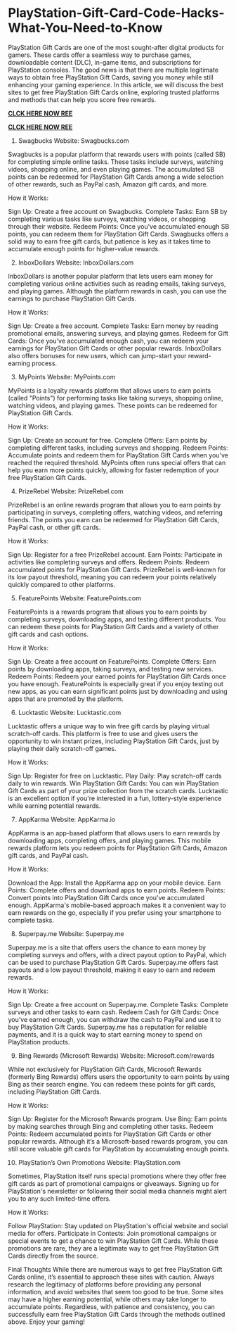 # PlayStation-Gift-Card-Code-Hacks-What-You-Need-to-Know
PlayStation Gift Cards are one of the most sought-after digital products for gamers. These cards offer a seamless way to purchase games, downloadable content (DLC), in-game items, and subscriptions for PlayStation consoles. The good news is that there are multiple legitimate ways to obtain free PlayStation Gift Cards, saving you money while still enhancing your gaming experience. In this article, we will discuss the best sites to get free PlayStation Gift Cards online, exploring trusted platforms and methods that can help you score free rewards.

**[CLCK HERE NOW REE](https://tinyurl.com/pnsgiftcads)**

**[CLCK HERE NOW REE](https://tinyurl.com/pnsgiftcads)**

1. Swagbucks
Website: Swagbucks.com

Swagbucks is a popular platform that rewards users with points (called SB) for completing simple online tasks. These tasks include surveys, watching videos, shopping online, and even playing games. The accumulated SB points can be redeemed for PlayStation Gift Cards among a wide selection of other rewards, such as PayPal cash, Amazon gift cards, and more.

How it Works:

Sign Up: Create a free account on Swagbucks.
Complete Tasks: Earn SB by completing various tasks like surveys, watching videos, or shopping through their website.
Redeem Points: Once you've accumulated enough SB points, you can redeem them for PlayStation Gift Cards.
Swagbucks offers a solid way to earn free gift cards, but patience is key as it takes time to accumulate enough points for higher-value rewards.

2. InboxDollars
Website: InboxDollars.com

InboxDollars is another popular platform that lets users earn money for completing various online activities such as reading emails, taking surveys, and playing games. Although the platform rewards in cash, you can use the earnings to purchase PlayStation Gift Cards.

How it Works:

Sign Up: Create a free account.
Complete Tasks: Earn money by reading promotional emails, answering surveys, and playing games.
Redeem for Gift Cards: Once you've accumulated enough cash, you can redeem your earnings for PlayStation Gift Cards or other popular rewards.
InboxDollars also offers bonuses for new users, which can jump-start your reward-earning process.

3. MyPoints
Website: MyPoints.com

MyPoints is a loyalty rewards platform that allows users to earn points (called "Points") for performing tasks like taking surveys, shopping online, watching videos, and playing games. These points can be redeemed for PlayStation Gift Cards.

How it Works:

Sign Up: Create an account for free.
Complete Offers: Earn points by completing different tasks, including surveys and shopping.
Redeem Points: Accumulate points and redeem them for PlayStation Gift Cards when you’ve reached the required threshold.
MyPoints often runs special offers that can help you earn more points quickly, allowing for faster redemption of your free PlayStation Gift Cards.

4. PrizeRebel
Website: PrizeRebel.com

PrizeRebel is an online rewards program that allows you to earn points by participating in surveys, completing offers, watching videos, and referring friends. The points you earn can be redeemed for PlayStation Gift Cards, PayPal cash, or other gift cards.

How it Works:

Sign Up: Register for a free PrizeRebel account.
Earn Points: Participate in activities like completing surveys and offers.
Redeem Points: Redeem accumulated points for PlayStation Gift Cards.
PrizeRebel is well-known for its low payout threshold, meaning you can redeem your points relatively quickly compared to other platforms.

5. FeaturePoints
Website: FeaturePoints.com

FeaturePoints is a rewards program that allows you to earn points by completing surveys, downloading apps, and testing different products. You can redeem these points for PlayStation Gift Cards and a variety of other gift cards and cash options.

How it Works:

Sign Up: Create a free account on FeaturePoints.
Complete Offers: Earn points by downloading apps, taking surveys, and testing new services.
Redeem Points: Redeem your earned points for PlayStation Gift Cards once you have enough.
FeaturePoints is especially great if you enjoy testing out new apps, as you can earn significant points just by downloading and using apps that are promoted by the platform.

6. Lucktastic
Website: Lucktastic.com

Lucktastic offers a unique way to win free gift cards by playing virtual scratch-off cards. This platform is free to use and gives users the opportunity to win instant prizes, including PlayStation Gift Cards, just by playing their daily scratch-off games.

How it Works:

Sign Up: Register for free on Lucktastic.
Play Daily: Play scratch-off cards daily to win rewards.
Win PlayStation Gift Cards: You can win PlayStation Gift Cards as part of your prize collection from the scratch cards.
Lucktastic is an excellent option if you're interested in a fun, lottery-style experience while earning potential rewards.

7. AppKarma
Website: AppKarma.io

AppKarma is an app-based platform that allows users to earn rewards by downloading apps, completing offers, and playing games. This mobile rewards platform lets you redeem points for PlayStation Gift Cards, Amazon gift cards, and PayPal cash.

How it Works:

Download the App: Install the AppKarma app on your mobile device.
Earn Points: Complete offers and download apps to earn points.
Redeem Points: Convert points into PlayStation Gift Cards once you've accumulated enough.
AppKarma's mobile-based approach makes it a convenient way to earn rewards on the go, especially if you prefer using your smartphone to complete tasks.

8. Superpay.me
Website: Superpay.me

Superpay.me is a site that offers users the chance to earn money by completing surveys and offers, with a direct payout option to PayPal, which can be used to purchase PlayStation Gift Cards. Superpay.me offers fast payouts and a low payout threshold, making it easy to earn and redeem rewards.

How it Works:

Sign Up: Create a free account on Superpay.me.
Complete Tasks: Complete surveys and other tasks to earn cash.
Redeem Cash for Gift Cards: Once you’ve earned enough, you can withdraw the cash to PayPal and use it to buy PlayStation Gift Cards.
Superpay.me has a reputation for reliable payments, and it is a quick way to start earning money to spend on PlayStation products.

9. Bing Rewards (Microsoft Rewards)
Website: Microsoft.com/rewards

While not exclusively for PlayStation Gift Cards, Microsoft Rewards (formerly Bing Rewards) offers users the opportunity to earn points by using Bing as their search engine. You can redeem these points for gift cards, including PlayStation Gift Cards.

How it Works:

Sign Up: Register for the Microsoft Rewards program.
Use Bing: Earn points by making searches through Bing and completing other tasks.
Redeem Points: Redeem accumulated points for PlayStation Gift Cards or other popular rewards.
Although it’s a Microsoft-based rewards program, you can still score valuable gift cards for PlayStation by accumulating enough points.

10. PlayStation’s Own Promotions
Website: PlayStation.com

Sometimes, PlayStation itself runs special promotions where they offer free gift cards as part of promotional campaigns or giveaways. Signing up for PlayStation's newsletter or following their social media channels might alert you to any such limited-time offers.

How it Works:

Follow PlayStation: Stay updated on PlayStation's official website and social media for offers.
Participate in Contests: Join promotional campaigns or special events to get a chance to win PlayStation Gift Cards.
While these promotions are rare, they are a legitimate way to get free PlayStation Gift Cards directly from the source.

Final Thoughts
While there are numerous ways to get free PlayStation Gift Cards online, it’s essential to approach these sites with caution. Always research the legitimacy of platforms before providing any personal information, and avoid websites that seem too good to be true. Some sites may have a higher earning potential, while others may take longer to accumulate points. Regardless, with patience and consistency, you can successfully earn free PlayStation Gift Cards through the methods outlined above. Enjoy your gaming!
